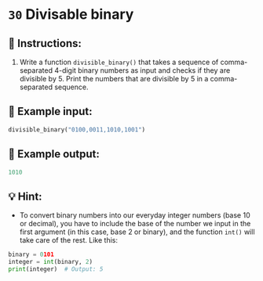 # `30` Divisable binary

## 📝 Instructions:

1. Write a function `divisible_binary()` that takes a sequence of comma-separated 4-digit binary numbers as input and checks if they are divisible by 5. Print the numbers that are divisible by 5 in a comma-separated sequence.

## 📎 Example input:

```py
divisible_binary("0100,0011,1010,1001")
```

## 📎 Example output:

```py
1010
```

## 💡 Hint:

+ To convert binary numbers into our everyday integer numbers (base 10 or decimal), you have to include the base of the number we input in the first argument (in this case, base 2 or binary), and the function `int()` will take care of the rest. Like this:

```py
binary = 0101
integer = int(binary, 2)
print(integer)  # Output: 5
```
